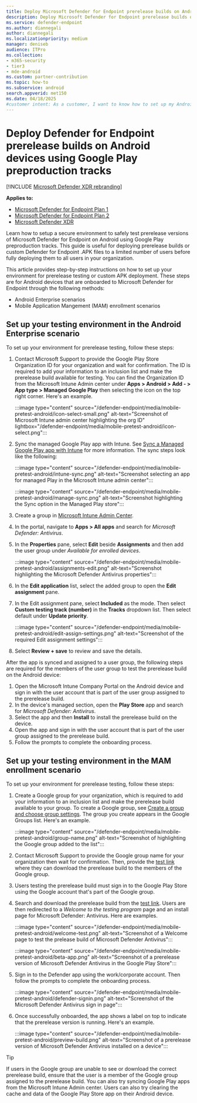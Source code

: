 ```yaml
---
title: Deploy Microsoft Defender for Endpoint prerelease builds on Android devices using Google Play preproduction tracks
description: Deploy Microsoft Defender for Endpoint prerelease builds on Android devices using Google Play preproduction tracks.
ms.service: defender-endpoint
ms.author: diannegali
author: diannegali
ms.localizationpriority: medium
manager: deniseb
audience: ITPro
ms.collection:
- m365-security
- tier3
- mde-android
ms.custom: partner-contribution
ms.topic: how-to
ms.subservice: android
search.appverid: met150
ms.date: 04/18/2025
#customer intent: As a customer, I want to know how to set up my Android devices for prerelease testing using Google Play preproduction tracks so that I can test the app before mainstream release.
---
```


# Deploy Defender for Endpoint prerelease builds on Android devices using Google Play preproduction tracks

[!INCLUDE [Microsoft Defender XDR rebranding](../includes/microsoft-defender.md)]

**Applies to:**
- [Microsoft Defender for Endpoint Plan 1](microsoft-defender-endpoint.md)
- [Microsoft Defender for Endpoint Plan 2](microsoft-defender-endpoint.md)
- [Microsoft Defender XDR](/defender-xdr)

Learn how to setup a secure environment to safely test prerelease versions of Microsoft Defender for Endpoint on Android using Google Play preproduction tracks. This guide is useful for deploying prerelease builds or custom Defender for Endpoint .APK files to a limited number of users before fully deploying them to all users in your organization. 

This article provides step-by-step instructions on how to set up your environment for prerelease testing or custom APK deployment. These steps are for Android devices that are onboarded to Microsoft Defender for Endpoint through the following methods:

- Android Enterprise scenarios
- Mobile Application Mangement (MAM) enrollment scenarios

## Set up your testing environment in the Android Enterprise scenario

To set up your environment for prerelease testing, follow these steps:

1. Contact Microsoft Support to provide the Google Play Store Organization ID for your organization and wait for confirmation. The ID is required to add your information to an inclusion list and make the prerelease build available for testing. You can find the Organization ID from the Microsoft Intune Admin center under **Apps > Android > Add - > App type > Managed Google Play** then selecting the icon on the top right corner. Here's an example.

   :::image type="content" source="/defender-endpoint/media/mobile-pretest-android/icon-select-small.png" alt-text="Screenshot of Microsoft Intune admin center highlighting the org ID" lightbox="/defender-endpoint/media/mobile-pretest-android/icon-select.png":::

2. Sync the managed Google Play app with Intune. See [Sync a Managed Google Play app with Intune](/intune/intune-service/apps/apps-add-android-for-work#sync-a-managed-google-play-app-with-intune) for more information. The sync steps look like the following:

   :::image type="content" source="/defender-endpoint/media/mobile-pretest-android/intune-sync.png" alt-text="Screenshot selecting an app for managed Play in the Microsoft Intune admin center":::

   :::image type="content" source="/defender-endpoint/media/mobile-pretest-android/manage-sync.png" alt-text="Screenshot highlighting the Sync option in the Managed Play store":::

3. Create a group in [Microsoft Intune Admin Center](https://intune.microsoft.com/).

4. In the portal, navigate to **Apps > All apps** and search for *Microsoft Defender: Antivirus*.

5. In the **Properties** pane, select **Edit** beside **Assignments** and then add the user group under *Available for enrolled devices*.

   :::image type="content" source="/defender-endpoint/media/mobile-pretest-android/assignments-edit.png" alt-text="Screenshot highlighting the Microsoft Defender Antivirus properties":::

6. In the **Edit application** list, select the added group to open the **Edit assignment** pane.

7. In the Edit assignment pane, select **Included** as the mode. Then select **Custom testing track (number)** in the **Tracks** dropdown list. Then select default under **Update priority**.

   :::image type="content" source="/defender-endpoint/media/mobile-pretest-android/edit-assign-settings.png" alt-text="Screenshot of the required Edit assignment settings":::

8. Select **Review + save** to review and save the details.

After the app is synced and assigned to a user group, the following steps are required for the members of the user group to test the prerelease build on the Android device:

1. Open the Microsoft Intune Company Portal on the Android device and sign in with the user account that is part of the user group assigned to the prerelease build.
2. In the device's managed section, open the **Play Store** app and search for *Microsoft Defender: Antivirus*.
3. Select the app and then **Install** to install the prerelease build on the device.
4. Open the app and sign in with the user account that is part of the user group assigned to the prerelease build.
5. Follow the prompts to complete the onboarding process.

## Set up your testing environment in the MAM enrollment scenario

To set up your environment for prerelease testing, follow these steps:

1. Create a Google group for your organization, which is required to add your information to an inclusion list and make the prerelease build available to your group. To create a Google group, see [Create a group and choose group settings](https://support.google.com/groups/answer/2464926). The group you create appears in the Google Groups list. Here's an example.

   :::image type="content" source="/defender-endpoint/media/mobile-pretest-android/group-name.png" alt-text="Screenshot of highlighting the Google group added to the list":::

2. Contact Microsoft Support to provide the Google group name for your organization then wait for confirmation. Then, provide the [test link](https://play.google.com/apps/testing/com.microsoft.scmx?pli=1) where they can download the prerelease build to the members of the Google group.

3. Users testing the prerelease build must sign in to the Google Play Store using the Google account that's part of the Google group.

4. Search and download the prerelease build from the [test link](https://play.google.com/apps/testing/com.microsoft.scmx?pli=1). Users are then redirected to a *Welcome to the testing program* page and an install page for Microsoft Defender: Antivirus. Here are examples.

   :::image type="content" source="/defender-endpoint/media/mobile-pretest-android/welcome-test.png" alt-text="Screenshot of a Welcome page to test the prelease build of Microsoft Defender Antivirus":::

   :::image type="content" source="/defender-endpoint/media/mobile-pretest-android/beta-app.png" alt-text="Screenshot of a prerelease version of Microsoft Defender Antivirus in the Google Play Store":::

6. Sign in to the Defender app using the work/corporate account. Then follow the prompts to complete the onboarding process.

   :::image type="content" source="/defender-endpoint/media/mobile-pretest-android/defender-signin.png" alt-text="Screenshot of the Microsoft Defender Antivirus sign in page":::

7. Once successfully onboarded, the app shows a label on top to indicate that the prerelease version is running. Here's an example.

   :::image type="content" source="/defender-endpoint/media/mobile-pretest-android/preview-build.png" alt-text="Screenshot of a prerelease version of Microsoft Defender Antivirus installed on a device":::

> [!TIP]
> If users in the Google group are unable to see or download the correct prerelease build, ensure that the user is a member of the Google group assigned to the prerelease build. You can also try syncing Google Play apps from the Microsoft Intune Admin center. Users can also try clearing the cache and data of the Google Play Store app on their Android device.